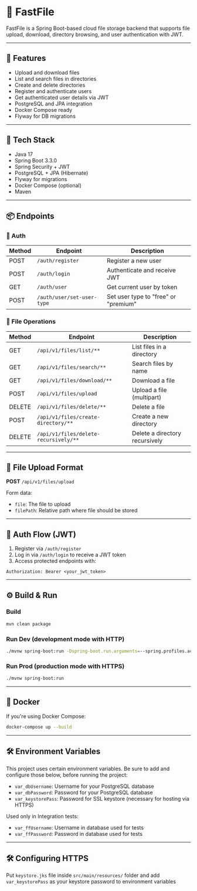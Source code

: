 # 📁 FastFile

FastFile is a Spring Boot-based cloud file storage backend that supports file upload, download, directory browsing, and user authentication with JWT.

---

## 🚀 Features

- Upload and download files
- List and search files in directories
- Create and delete directories
- Register and authenticate users
- Get authenticated user details via JWT
- PostgreSQL and JPA integration
- Docker Compose ready
- Flyway for DB migrations

---

## 🧱 Tech Stack

- Java 17
- Spring Boot 3.3.0
- Spring Security + JWT
- PostgreSQL + JPA (Hibernate)
- Flyway for migrations
- Docker Compose (optional)
- Maven

---

## 📦 Endpoints

### 🔐 Auth

| Method | Endpoint                   | Description                         |
|--------|----------------------------|-------------------------------------|
| POST   | `/auth/register`           | Register a new user                 |
| POST   | `/auth/login`              | Authenticate and receive JWT        |
| GET    | `/auth/user`               | Get current user by token           |
| POST   | `/auth/user/set-user-type` | Set user type to "free" or "premium"|

### 📁 File Operations

| Method | Endpoint                            | Description                    |
|--------|-------------------------------------|--------------------------------|
| GET    | `/api/v1/files/list/**`             | List files in a directory      |
| GET    | `/api/v1/files/search/**`           | Search files by name           |
| GET    | `/api/v1/files/download/**`         | Download a file                |
| POST   | `/api/v1/files/upload`              | Upload a file (multipart)      |
| DELETE | `/api/v1/files/delete/**`           | Delete a file                  |
| POST   | `/api/v1/files/create-directory/**` | Create a new directory   |
| DELETE | `/api/v1/files/delete-recursively/**` | Delete a directory recursively |

---

## 📅 File Upload Format

**POST** `/api/v1/files/upload`

Form data:
- `file`: The file to upload
- `filePath`: Relative path where file should be stored

---

## 🔐 Auth Flow (JWT)

1. Register via `/auth/register`
2. Log in via `/auth/login` to receive a JWT token
3. Access protected endpoints with:

```
Authorization: Bearer <your_jwt_token>
```

---

## ⚙️ Build & Run

### Build

```bash
mvn clean package
```

### Run Dev (development mode with HTTP)

```bash
./mvnw spring-boot:run -Dspring-boot.run.arguments=--spring.profiles.active=dev -f pom.xml
```

### Run Prod (production mode with HTTPS)

```bash
./mvnw spring-boot:run
```

---

## 🐳 Docker

If you're using Docker Compose:

```bash
docker-compose up --build
```

---

## 🛠️ Environment Variables

This project uses certain environment variables.
Be sure to add and configure those below, before running the project:
- `var_dbUsername`: Username for your PostgreSQL database
- `var_dbPassword`: Password for your PostgreSQL database
- `var_keystorePass`: Password for SSL keystore (necessary for hosting via HTTPS)

Used only in Integration tests:
- `var_ffUsername`: Username in database used for tests
- `var_ffPassword`: Password in database used for tests

---

## 🛠️ Configuring HTTPS

Put `keystore.jks` file inside `src/main/resources/` folder and add `var_keystorePass` as your keystore password to environment variables


